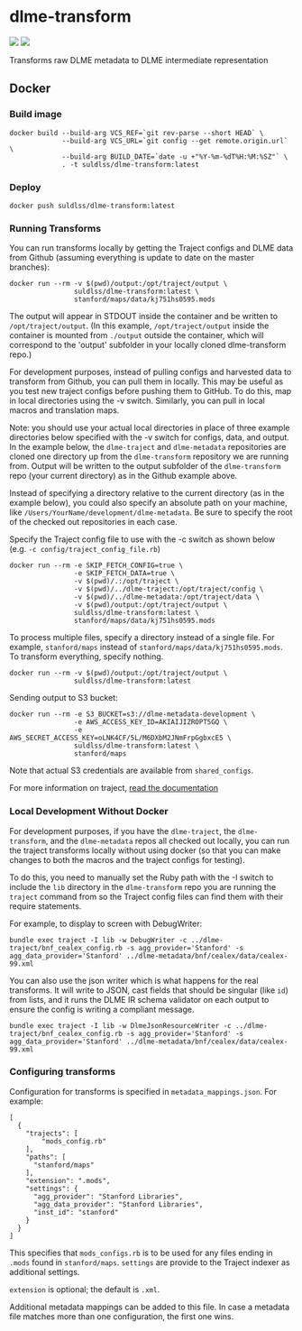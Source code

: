 # dlme-transform
[![](https://images.microbadger.com/badges/image/suldlss/dlme-transform.svg)](https://microbadger.com/images/suldlss/dlme-transform "Get your own image badge on microbadger.com")
[![](https://images.microbadger.com/badges/commit/suldlss/dlme-transform.svg)](http://microbadger.com/images/suldlss/dlme-transform "Get your own commit badge on microbadger.com")

Transforms raw DLME metadata to DLME intermediate representation

## Docker
### Build image
```
docker build --build-arg VCS_REF=`git rev-parse --short HEAD` \
             --build-arg VCS_URL=`git config --get remote.origin.url` \
             --build-arg BUILD_DATE=`date -u +"%Y-%m-%dT%H:%M:%SZ"` \
             . -t suldlss/dlme-transform:latest
```

### Deploy
```
docker push suldlss/dlme-transform:latest
```

### Running Transforms

You can run transforms locally by getting the Traject configs and DLME data from Github (assuming
everything is update to date on the master branches):

```
docker run --rm -v $(pwd)/output:/opt/traject/output \
                suldlss/dlme-transform:latest \
                stanford/maps/data/kj751hs0595.mods
```

The output will appear in STDOUT inside the container and be written to
`/opt/traject/output`. (In this example, `/opt/traject/output` inside the
container is mounted from `./output` outside the container, which will correspond
to the 'output' subfolder in your locally cloned dlme-transform repo.)

For development purposes, instead of pulling configs and harvested data to transform from Github,
you can pull them in locally. This may be useful as you test new traject configs before
pushing them to GitHub.  To do this, map in local directories using the -v switch. Similarly, you
can pull in local macros and translation maps.

Note: you should use your actual local directories in place of three example directories below
specified with the -v switch for configs, data, and output.  In the example below,
the `dlme-traject` and `dlme-metadata` repositories are cloned one directory up from the
`dlme-transform` repository we are running from.  Output will be written to the output
subfolder of the `dlme-transform` repo (your current directory) as in the Github example above.

Instead of specifying a directory relative to the current directory (as in the example below),
you could also specify an absolute path on your machine, like
`/Users/YourName/development/dlme-metadata`.  Be sure to specify the root of the
checked out repositories in each case.

Specify the Traject config file to use with the -c switch as shown below (e.g. `-c config/traject_config_file.rb`)


```
docker run --rm -e SKIP_FETCH_CONFIG=true \
                -e SKIP_FETCH_DATA=true \
                -v $(pwd)/.:/opt/traject \
                -v $(pwd)/../dlme-traject:/opt/traject/config \
                -v $(pwd)/../dlme-metadata:/opt/traject/data \
                -v $(pwd)/output:/opt/traject/output \
                suldlss/dlme-transform:latest \
                stanford/maps/data/kj751hs0595.mods
```

To process multiple files, specify a directory instead of a single file. For
example, `stanford/maps` instead of `stanford/maps/data/kj751hs0595.mods`. To transform everything, specify nothing.

```
docker run --rm -v $(pwd)/output:/opt/traject/output \
                suldlss/dlme-transform:latest
```


Sending output to S3 bucket:
```
docker run --rm -e S3_BUCKET=s3://dlme-metadata-development \
                -e AWS_ACCESS_KEY_ID=AKIAIJIZROPT5GQ \
                -e AWS_SECRET_ACCESS_KEY=oLNK4CF/5L/M6DXbM2JNmFrpGgbxcE5 \
                suldlss/dlme-transform:latest \
                stanford/maps
```
Note that actual S3 credentials are available from `shared_configs`.

For more information on traject, [read the documentation](https://github.com/traject/traject#Traject)

### Local Development Without Docker

For development purposes, if you have the `dlme-traject`, the `dlme-transform`, and the
`dlme-metadata` repos all checked out locally, you can run the traject transforms locally
without using docker (so that you can make changes to both the macros and the traject
configs for testing).

To do this, you need to manually set the Ruby path with the -I switch to include the
`lib` directory in the `dlme-transform` repo you are running the `traject` command from so
the Traject config files can find them with their require statements.

For example, to display to screen with DebugWriter:

```
bundle exec traject -I lib -w DebugWriter -c ../dlme-traject/bnf_cealex_config.rb -s agg_provider='Stanford' -s agg_data_provider='Stanford' ../dlme-metadata/bnf/cealex/data/cealex-99.xml
```

You can also use the json writer which is what happens for the real transforms.  It will write to JSON,
cast fields that should be singular (like `id`) from lists, and it runs the DLME IR schema validator
on each output to ensure the config is writing a compliant message.

```
bundle exec traject -I lib -w DlmeJsonResourceWriter -c ../dlme-traject/bnf_cealex_config.rb -s agg_provider='Stanford' -s agg_data_provider='Stanford' ../dlme-metadata/bnf/cealex/data/cealex-99.xml
```

### Configuring transforms
Configuration for transforms is specified in `metadata_mappings.json`. For example:

```
[
  {
    "trajects": [
        "mods_config.rb"
    ],
    "paths": [
      "stanford/maps"
    ],
    "extension": ".mods",
    "settings": {
      "agg_provider": "Stanford Libraries",
      "agg_data_provider": "Stanford Libraries",
      "inst_id": "stanford"
    }
  }
]
```

This specifies that `mods_configs.rb` is to be used for any files ending in `.mods` found in `stanford/maps`. `settings`
are provide to the Traject indexer as additional settings.

`extension` is optional; the default is `.xml`.

Additional metadata mappings can be added to this file. In case a metadata file matches more than one configuration, the
first one wins.

